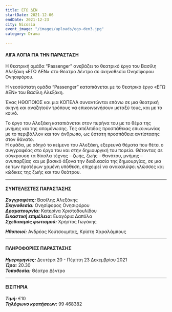 ```yaml
---
title: ΕΓΩ ΔΕΝ
startDate: 2021-12-06
endDate: 2021-12-23
city: Nicosia
event_image: "/images/uploads/ego-den3.jpg"
category: Drama

---
```

#### ΛΙΓΑ ΛΟΓΙΑ ΓΙΑ ΤΗΝ ΠΑΡΑΣΤΑΣΗ

Η θεατρική ομάδα “Passenger” ανεβάζει το θεατρικό έργο του Βασίλη Αλεξάκη «ΕΓΩ ΔΕΝ» στο Θέατρο Δέντρο σε σκηνοθεσία Ονησίφορου Ονησιφόρου.  
  
Η νεοσύστατη ομάδα “Passenger” καταπιάνεται με το θεατρικό έργο «ΕΓΩ ΔΕΝ» του Βασίλη Αλεξάκη.   
  
Ένας ΗΘΟΠΟΙΟΣ και μια ΚΟΠΕΛΑ συναντώνται επάνω σε μια θεατρική σκηνή και αναζητούν τρόπους να επικοινωνήσουν μεταξύ τους, και με το κοινό.  
  
Το έργο του Αλεξάκη καταπιάνεται στον πυρήνα του με το θέμα της μνήμης και της απομόνωσης. Της απέλπιδας προσπάθειας επικοινωνίας με το περιβάλλον και τον άνθρωπο, ως ύστατη προσπάθεια αντίστασης στον θάνατο.  
Η ομάδα, με οδηγό το κείμενο του Αλεξάκη, εξερευνά θέματα που θέτει ο συγγραφέας στο έργο του και στην δημιουργική του πορεία. Θέτοντας σε σύγκρουση τα δίπολα τέχνης – ζωής, ζωής – θανάτου, μνήμης – ανυπαρξίας και με βασικό άξονα την διαδικασία της δημιουργίας, σε μια εκ των προτέρων χαμένη υπόθεση, επιχειρεί να ανακαλύψει γλώσσες και κώδικες της ζωής και του θεάτρου.

***

#### ΣΥΝΤΕΛΕΣΤΕΣ ΠΑΡΑΣΤΑΣΗΣ

**_Συγγραφέας:_** Βασίλης Αλεξάκης  
**_Σκηνοθεσία:_** Ονησίφορος Ονησιφόρου  
**_Δραματουργία:_** Κατερίνα Χριστοδουλίδου  
**_Εικαστική επιμέλεια:_** Ευαγόρια Δαπόλα  
**_Σχεδιασμός φωτισμού:_** Χρήστος Γωγάκης

**_Ηθοποιοί:_** Ανδρέας Κούτσουμπας, Κρίστη Χαραλάμπους

***

#### ΠΛΗΡΟΦΟΡΙΕΣ ΠΑΡΑΣΤΑΣΗΣ

**_Ημερομηνίες:_** Δευτέρα 20 - Πέμπτη 23 Δεκεμβρίου 2021  
**_Ώρα:_** 20.30  
**_Τοποθεσία:_** Θέατρο Δέντρο

***

#### ΕΙΣΙΤΗΡΙΑ

**_Τιμή:_** €10  
**_Τηλέφωνο κρατήσεων:_** 99 468382